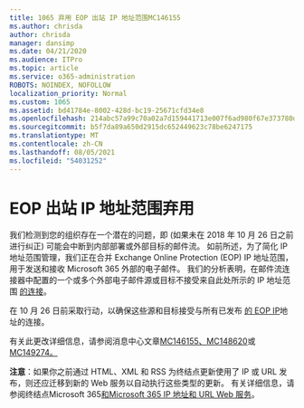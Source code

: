 ```yaml
---
title: 1065 弃用 EOP 出站 IP 地址范围MC146155
ms.author: chrisda
author: chrisda
manager: dansimp
ms.date: 04/21/2020
ms.audience: ITPro
ms.topic: article
ms.service: o365-administration
ROBOTS: NOINDEX, NOFOLLOW
localization_priority: Normal
ms.custom: 1065
ms.assetid: bd41784e-8002-428d-bc19-25671cfd34e8
ms.openlocfilehash: 214abc57a99c70a02a7d159441713e007f6ad980f67e373780d4ca297f69f764
ms.sourcegitcommit: b5f7da89a650d2915dc652449623c78be6247175
ms.translationtype: MT
ms.contentlocale: zh-CN
ms.lasthandoff: 08/05/2021
ms.locfileid: "54031252"
---
```

# <a name="deprecation-of-eop-outbound-ip-address-ranges"></a>EOP 出站 IP 地址范围弃用

我们检测到您的组织存在一个潜在的问题，即 (如果未在 2018 年 10 月 26 日之前进行纠正) 可能会中断到内部部署或外部目标的邮件流。 如前所述，为了简化 IP 地址范围管理，我们正在合并 Exchange Online Protection (EOP) IP 地址范围，用于发送和接收 Microsoft 365 外部的电子邮件。 我们的分析表明，在邮件流连接器中配置的一个或多个外部电子邮件源或目标不接受来自此处所示的 IP 地址范围 [的连接](https://docs.microsoft.com/office365/SecurityCompliance/eop/exchange-online-protection-ip-addresses)。

在 10 月 26 日前采取行动，以确保这些源和目标接受与所有已发布 [的 EOP IP](https://docs.microsoft.com/office365/SecurityCompliance/eop/exchange-online-protection-ip-addresses)地址的连接。

有关此更改详细信息，请参阅消息中心文章[MC146155、MC148620](https://portal.office.com/AdminPortal/home?switchtomodern=true#/MessageCenter?id=MC146155)或[MC149274。](https://portal.office.com/AdminPortal/home?switchtomodern=true#/MessageCenter?id=MC149274) [](https://portal.office.com/AdminPortal/home?switchtomodern=true#/MessageCenter?id=MC148620)

**注意**：如果你之前通过 HTML、XML 和 RSS 为终结点更新使用了 IP 或 URL 发布，则还应迁移到新的 Web 服务以自动执行这些类型的更新。 有关详细信息，请参阅终结点Microsoft 365[和Microsoft 365 IP 地址和 URL Web 服务](https://techcommunity.microsoft.com/t5/Office-365-Blog/Announcing-Office-365-endpoint-categories-and-Office-365-IP/ba-p/177638)。
